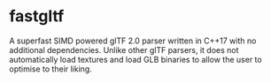 # fastgltf

A superfast SIMD powered glTF 2.0 parser written in C++17 with no additional dependencies.
Unlike other glTF parsers, it does not automatically load textures and load GLB binaries to allow
the user to optimise to their liking.
